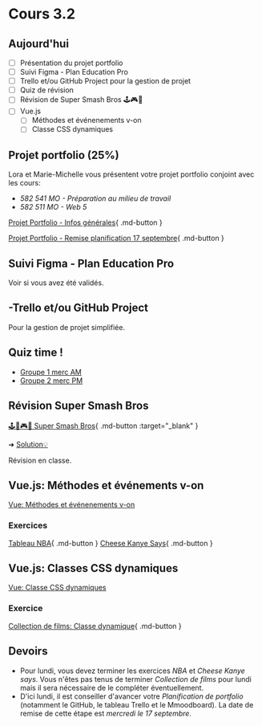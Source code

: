 # Cours 3.2

## Aujourd'hui

- [ ] Présentation du projet portfolio
- [ ] Suivi Figma - Plan Education Pro
- [ ] Trello et/ou GitHub Project pour la gestion de projet
- [ ] Quiz de révision
- [ ] Révision de Super Smash Bros 🕹️🎮👾
- [ ] Vue.js
  - [ ] Méthodes et événenements v-on
  - [ ] Classe CSS dynamiques
<!--

- [ ] Condition v-if
- [ ] Listes et boucle v-for

-->  

## Projet portfolio (25%)

Lora et Marie-Michelle vous présentent votre projet portfolio conjoint avec les cours:

- *582 541 MO - Préparation au milieu de travail*
- *582 511 MO - Web 5*

[Projet Portfolio - Infos générales](./projets/portfolio.md){ .md-button }

[Projet Portfolio - Remise planification 17 septembre](./projets/portfolio-remise1.md){ .md-button }

## Suivi Figma - Plan Education Pro

Voir si vous avez été validés.

## -Trello et/ou GitHub Project

Pour la gestion de projet simplifiée.

## Quiz time !

- [Groupe 1 merc AM](https://app.wooclap.com/YOZIXE)
- [Groupe 2 merc PM](https://app.wooclap.com/EZTJGO)

## Révision Super Smash Bros

[🕹️🍄🎮👾 Super Smash Bros](./exercices/super-smash-bros.md){ .md-button :target="_blank" }

➜ [Solution💡](https://codepen.io/tim-momo/pen/dPYLmWZ)


Révision en classe.

## Vue.js: Méthodes et événements v-on

[Vue: Méthodes et événenements v-on](./vue/methodes-evenements.md)


### Exercices

[Tableau NBA](https://tim-montmorency.com/timdoc/582-518MO/exercices/vue-tableau-nba/){ .md-button }
[Cheese Kanye Says](https://tim-montmorency.com/timdoc/582-518MO/exercices/vue-cheese-kanye-says/){ .md-button }


## Vue.js: Classes CSS dynamiques

[Vue: Classe CSS dynamiques](./vue/classes-dynamiques.md)

### Exercice

[Collection de films: Classe dynamique](https://tim-montmorency.com/timdoc/582-518MO/exercices/vue-collection-films-1/){ .md-button } 

<!--## Vue.js: condition v-if | Listes et boucle v-for

[Vue: Condition v-if](./vue/condition.md)

[Vue: Listes et boucle v-for](./vue/boucle.md)


### Exercices

Lien à venir

-->

<!-- 
[Côte ouest VS côte est](https://tim-montmorency.com/timdoc/582-518MO/exercices/vue-ouest-vs-est/){ .md-button } 
-->


## Devoirs

- Pour lundi, vous devez terminer les exercices *NBA* et *Cheese Kanye says*. Vous n'êtes pas tenus de terminer *Collection de films* pour lundi mais il sera nécessaire de le compléter éventuellement.
- D'ici lundi, il est conseiller d'avancer votre *Planification de portfolio* (notamment le GitHub, le tableau Trello et le Mmoodboard). La date de remise de cette étape est *mercredi le 17 septembre*.